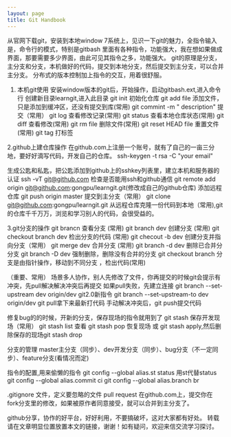 ```yaml
---
layout: page
title: Git Handbook
---
```


从官网下载git，安装到本地window 7系统上，见识一下git的魅力，全指令输入是，命令行的模式，特别是gitbash 里面有各种指令，功能强大，我在想如果做成界面，那要需要多少界面，由此可见其指令之多，功能强大。
git的原理是分支，主分支和分支，本机做好的代码，提交到本地分支，然后提交到主分支，可以合并主分支。
分布式的版本控制加上指令的交互，用着很舒服。

1. 本机git使用
安装window版本的git后，开始操作，启动gitbash.ext,进入命令行
创建新目录learngit,进入此目录
git init 初始化仓库
git add file 添加文件，只是添加到缓冲区，还没有提交到库(常用)
git commint -m " description"  提交（常用）
git log 查看修改记录(常用)
git status 查看本地仓库状态(常用)
git diff 查看修改(常用)
git rm file 删除文件(常用)
git reset HEAD file 重置文件(常用)
git tag 打标签

2.github上建仓库操作
在github.com上注册一个账号，就有了自己的一亩三分地，要好好滴写代码，开发自己的仓库。
ssh-keygen -t rsa -C "your email"

生成公匙和私匙，把公匙添加到github上的sshkey列表里，建立本机和服务器的认证
ssh -vT git@github.com  检查是否能用ssh和github通信
git remote add origin git@github.com:gongpu/learngit.git(修改成自己的github仓库)   添加远程仓库
git push origin master  提交到主分支（常用）
git clone git@github.com:gongpu/learngit.git 从远程仓库克隆一份代码到本地（常用),git的仓库千千万万，浏览和学习别人的代码，会很受益的。


3.git分支的操作
git brancn 查看分支 (常用)
git  branch dev 创建分支 (常用)
git checkout branch dev 检出分支的代码 (常用)
git checout -b dev  创建分支并指向分支（常用）
git merge dev 合并分支 (常用)
git branch -d dev 删除已合并分分支
git branch -D dev 强制删除，删除没有合并的分支
git checkout branch 分支是由指针操作，移动到不同分支 ，检出代码(常用)

（重要、常用）
场景多人协作，别人先修改了文件，你再提交的时候git会提示有冲突，先pull解决解决冲突后再提交
如果pull失败，先建立连接
git branch --set-upstream dev origin/dev
git2.0新指令 git branch --set-upstream-to dev origin/dev
git pull拿下来最新打代码
手动解决冲突后，git push提交代码


修复bug的的时候，开新的分支，保存现场的指令就用到了
git stash 保存开发现场（常用）
git stash list 查看
git stash pop  恢复现场 或 git stash apply,然后删除保存的现场git stash drop

分支的管理 master主分支（同步）、dev开发分支（同步）、bug分支（不一定同步）、feature分支(看情况而定)

指令的配置,用来偷懒的指令
git config --global alias.st status 用st代替status
git config --global alias.commit ci
git config --global alias.branch br

.gitignore 文件，定义要忽略的文件
pull request 在github.com上，提交你在fork分支里的修改，如果被原作者同意接受，就可以合并到主分支了。

github分享，协作的好平台，好好利用，不要搞破坏，这对大家都有好处。
转载请在文章明显位置放置本文的链接，谢谢！如有疑问，欢迎来信交流学习探讨。

